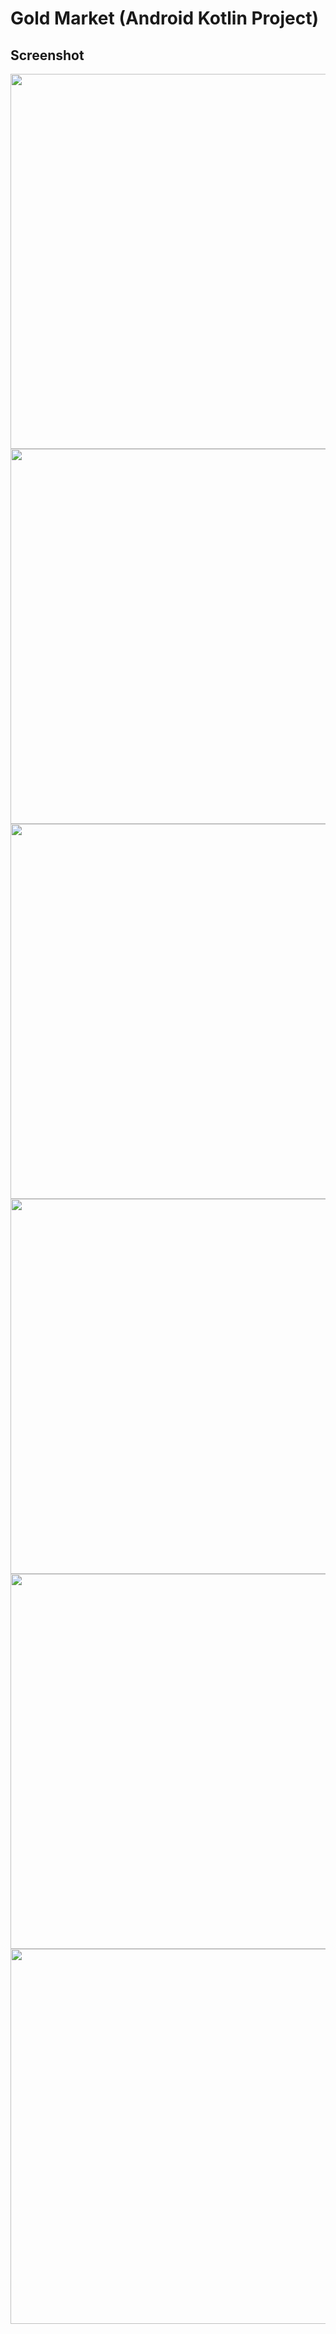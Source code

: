 # Gold Market (Android Kotlin Project)
## Screenshot
<p align="center">
    <img src ="documentation/1.png" width="600px">
    <img src ="documentation/2.png" width="600px">
    <img src ="documentation/3.png" width="600px">
    <img src ="documentation/4.png" width="600px">
    <img src ="documentation/5.png" width="600px">
    <img src ="documentation/6.png" width="600px">
</p>